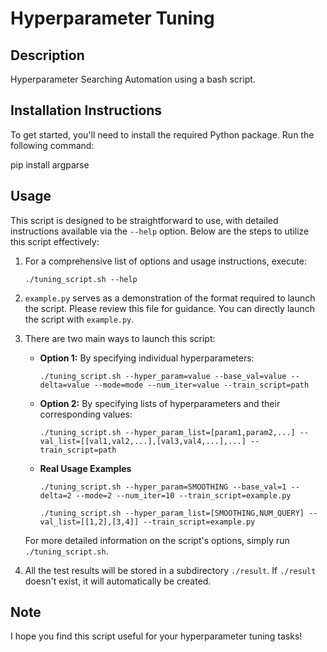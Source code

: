 # Hyperparameter Tuning

## Description
Hyperparameter Searching Automation using a bash script.

## Installation Instructions
To get started, you'll need to install the required Python package. Run the following command:

pip install argparse


## Usage
This script is designed to be straightforward to use, with detailed instructions available via the `--help` option. Below are the steps to utilize this script effectively:

1. For a comprehensive list of options and usage instructions, execute:
   ```
   ./tuning_script.sh --help
   ```
2. `example.py` serves as a demonstration of the format required to launch the script. Please review this file for guidance. You can directly launch the script with `example.py`.

3. There are two main ways to launch this script:
   - **Option 1:** By specifying individual hyperparameters:
     ```
     ./tuning_script.sh --hyper_param=value --base_val=value --delta=value --mode=mode --num_iter=value --train_script=path
     ```
   - **Option 2:** By specifying lists of hyperparameters and their corresponding values:
     ```
     ./tuning_script.sh --hyper_param_list=[param1,param2,...] --val_list=[[val1,val2,...],[val3,val4,...],...] --train_script=path
     ```
   - **Real Usage Examples** 
     ```
     ./tuning_script.sh --hyper_param=SMOOTHING --base_val=1 --delta=2 --mode=2 --num_iter=10 --train_script=example.py
     ```
     ```
     ./tuning_script.sh --hyper_param_list=[SMOOTHING,NUM_QUERY] --val_list=[[1,2],[3,4]] --train_script=example.py
     ```
   For more detailed information on the script's options, simply run `./tuning_script.sh`.
4. All the test results will be stored in a subdirectory `./result`. If `./result` doesn't exist, it will automatically be created.

## Note
I hope you find this script useful for your hyperparameter tuning tasks!

